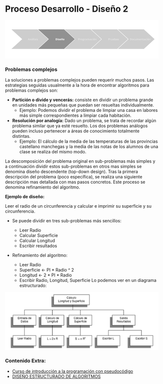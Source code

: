 # Proceso Desarrollo - Diseño 2

![diseño](./img/diseno.png)

### Problemas complejos

La soluciones a problemas complejos pueden requerir muchos pasos. Las estrategias seguidas usualmente a la hora de encontrar algoritmos para problemas complejos son:

- **Partición o divide y vencerás:** consiste en dividir un problema grande en unidades más pequeñas que puedan ser resueltas individualmente.
    - Ejemplo: Podemos dividir el problema de limpiar una casa en labores más simple correspondientes a limpiar cada habitación.
- **Resolución por analogía:** Dado un problema, se trata de recordar algún problema similar que ya esté resuelto. Los dos problemas análogos pueden incluso pertenecer a áreas de conocimiento totalmente distintas.
    - Ejemplo: El cálculo de la media de las temperaturas de las provincias castellano manchegas y la media de las notas de los alumnos de una clase se realiza del mismo modo.

La descomposición del problema original en sub-problemas más simples y a continuación dividir estos sub-problemas en otros mas simples se denomina diseño descendente (top-down design). Tras la primera descripción del problema (poco específica), se realiza una siguiente descripción mas detallada con mas pasos concretos. Este proceso se denomina refinamiento del algoritmo.

**Ejemplo de diseño:**

Leer el radio de un circunferencia y calcular e imprimir su superficie y su circunferencia.

- Se puede dividir en tres sub-problemas más sencillos:
    - Leer Radio
    - Calcular Superficie
    - Calcular Longitud
    - Escribir resultados  

- Refinamiento del algoritmo:
    - Leer Radio
    - Superficie <- PI * Radio ^ 2
    - Longitud <- 2 * PI * Radio
    - Escribir Radio, Longitud, Superficie
Lo podemos ver en un diagrama estructurado:

![topdown](./img/algoritmo_estructurado.png)

### Contenido Extra:
- [Curso de introducción a la programación con pseudocódigo](https://plataforma.josedomingo.org/pledin/cursos/programacion/)
- [DISEÑO ESTRUCTURADO DE ALGORITMOS](http://www.geocities.ws/apuntesitpn/dise/temario.htm)
